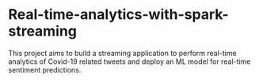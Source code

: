 # Real-time-analytics-with-spark-streaming
This project aims to build a streaming application to perform real-time analytics of Covid-19 related tweets and deploy an ML model for real-time sentiment predictions.
